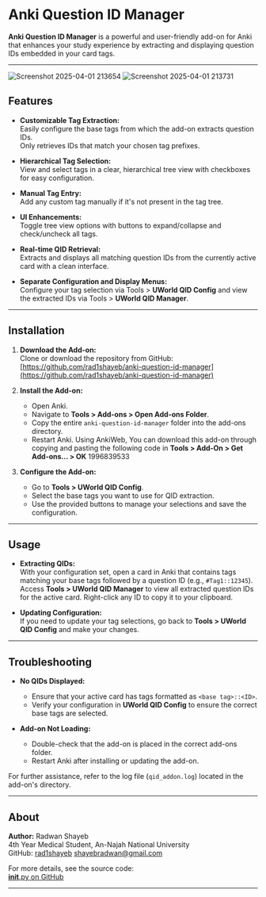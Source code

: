 # Anki Question ID Manager

**Anki Question ID Manager** is a powerful and user-friendly add-on for Anki that enhances your study experience by extracting and displaying question IDs embedded in your card tags. 

---

![Screenshot 2025-04-01 213654](https://github.com/user-attachments/assets/334b5996-e0b8-4e98-8cc5-63b669e9547c)
![Screenshot 2025-04-01 213731](https://github.com/user-attachments/assets/cdad96f1-7886-47c5-bd1a-3afecaf69eac)

## Features

- **Customizable Tag Extraction:**  
  Easily configure the base tags from which the add-on extracts question IDs.  
  Only retrieves IDs that match your chosen tag prefixes.

- **Hierarchical Tag Selection:**  
  View and select tags in a clear, hierarchical tree view with checkboxes for easy configuration.

- **Manual Tag Entry:**  
  Add any custom tag manually if it's not present in the tag tree.

- **UI Enhancements:**  
  Toggle tree view options with buttons to expand/collapse and check/uncheck all tags.

- **Real-time QID Retrieval:**  
  Extracts and displays all matching question IDs from the currently active card with a clean interface.

- **Separate Configuration and Display Menus:**  
  Configure your tag selection via Tools > **UWorld QID Config** and view the extracted IDs via Tools > **UWorld QID Manager**.

---

## Installation

1. **Download the Add-on:**  
   Clone or download the repository from GitHub:  
   [https://github.com/rad1shayeb/anki-question-id-manager](https://github.com/rad1shayeb/anki-question-id-manager)

2. **Install the Add-on:**  
   - Open Anki.
   - Navigate to **Tools > Add-ons > Open Add-ons Folder**.
   - Copy the entire `anki-question-id-manager` folder into the add-ons directory.
   - Restart Anki.
Using AnkiWeb, You can download this add-on through copying and pasting the following code in **Tools > Add-On > Get Add-ons... > OK**
1996839533

3. **Configure the Add-on:**  
   - Go to **Tools > UWorld QID Config**.
   - Select the base tags you want to use for QID extraction.
   - Use the provided buttons to manage your selections and save the configuration.

---

## Usage

- **Extracting QIDs:**  
  With your configuration set, open a card in Anki that contains tags matching your base tags followed by a question ID (e.g., `#Tag1::12345`).  
  Access **Tools > UWorld QID Manager** to view all extracted question IDs for the active card. Right-click any ID to copy it to your clipboard.

- **Updating Configuration:**  
  If you need to update your tag selections, go back to **Tools > UWorld QID Config** and make your changes.

---

## Troubleshooting

- **No QIDs Displayed:**  
  - Ensure that your active card has tags formatted as `<base tag>::<ID>`.
  - Verify your configuration in **UWorld QID Config** to ensure the correct base tags are selected.

- **Add-on Not Loading:**  
  - Double-check that the add-on is placed in the correct add-ons folder.
  - Restart Anki after installing or updating the add-on.

For further assistance, refer to the log file (`qid_addon.log`) located in the add-on's directory.

---

## About

**Author:** Radwan Shayeb  
4th Year Medical Student, An-Najah National University  
GitHub: [rad1shayeb](https://github.com/rad1shayeb)
shayebradwan@gmail.com

For more details, see the source code:  
[__init__.py on GitHub](https://github.com/rad1shayeb/anki-question-id-manager/blob/main/__init__.py)

---


